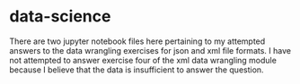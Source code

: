 # data-science
There are two jupyter notebook files here pertaining to my attempted answers to the data wrangling exercises for json and xml file formats. I have not attempted to answer exercise four of the xml data wrangling module because I believe that the data is insufficient to answer the question. 
